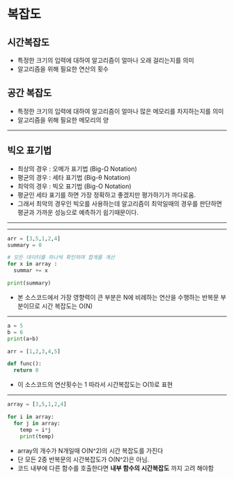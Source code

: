 # 복잡도
## 시간복잡도
- 특정한 크기의 입력에 대하여 알고리즘이 얼마나 오래 걸리는지를 의미
- 알고리즘을 위해 필요한 연산의 횟수
## 공간 복잡도
- 특정한 크기의 입력에 대하여 알고리즘이 얼마나 많은 메모리를 차지하는지를 의미
- 알고리즘을 위해 필요한 메모리의 양
---
## 빅오 표기법
- 최상의 경우 : 오메가 표기법 (Big-Ω Notation)
- 평균의 경우 : 세타 표기법 (Big-θ Notation)
- 최악의 경우 : 빅오 표기법 (Big-O Notation)
- 평균인 세타 표기를 하면 가장 정확하고 좋겠지만 평가하기가 까다로움. 
- 그래서 최악의 경우인 빅오를 사용하는데 알고리즘이 최악일때의 경우를 판단하면 평균과 가까운 성능으로 예측하기 쉽기때문이다.
---

---

``` python
arr = [3,5,1,2,4]
summary = 0

# 모든 데이터를 하나씩 확인하며 합계를 계산
for x in array :
  summar += x

print(summary)
```
- 본 소스코드에서 가장 영향력이 큰 부분은 N에 비례하는 연산을 수행하는 반복문 부분이므로 시간 복잡도는 O(N)
---
``` python
a = 5
b = 6
print(a+b)

arr = [1,2,3,4,5]

def func():
  return 0
```
- 이 소스코드의 연산횟수는 1 따라서 시간복잡도는 O(1)로 표현
---
``` python
array = [3,5,1,2,4]

for i in array:
  for j in array:
    temp = i*j
    print(temp)
```
- array의 개수가 N개일때 O(N^2)의 시간 복잡도를 가진다
- 단 모든 2중 반복문의 시간복잡도가 O(N^2)은 아님.
- 코드 내부에 다른 함수를 호출한다면 **내부 함수의 시간복잡도** 까지 고려 해야함
